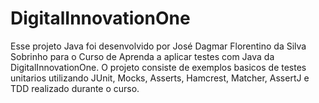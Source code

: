 # DigitalInnovationOne
Esse projeto Java foi desenvolvido por José Dagmar Florentino da Silva Sobrinho para o Curso de Aprenda a aplicar testes com Java da DigitalInnovationOne.
O projeto consiste de exemplos basicos de testes unitarios utilizando JUnit, Mocks, Asserts, Hamcrest, Matcher, AssertJ e TDD realizado durante o curso.
